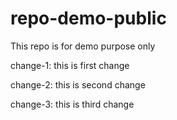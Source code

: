 # repo-demo-public
This repo is for demo purpose only

change-1: this is first change

change-2: this is second change

change-3: this is third change
